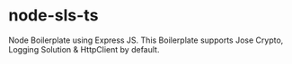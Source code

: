 # node-sls-ts
Node Boilerplate using Express JS. This Boilerplate supports Jose Crypto, Logging Solution &amp; HttpClient by default.
